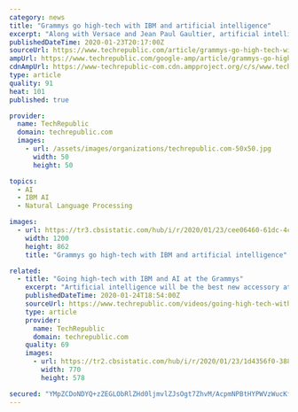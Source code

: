 ```yaml
---
category: news
title: "Grammys go high-tech with IBM and artificial intelligence"
excerpt: "Along with Versace and Jean Paul Gaultier, artificial intelligence and Natural Language Processing will be important accessories on the 62nd Annual Grammys' red carpet. IBM will enhance the red carpet livestream with Grammy Insights with Watson this Sunday at the Staples Center in Los Angeles. The team at IBM took over 18 million documents and ..."
publishedDateTime: 2020-01-23T20:17:00Z
sourceUrl: https://www.techrepublic.com/article/grammys-go-high-tech-with-ibm-and-artificial-intelligence/
ampUrl: https://www.techrepublic.com/google-amp/article/grammys-go-high-tech-with-ibm-and-artificial-intelligence/
cdnAmpUrl: https://www-techrepublic-com.cdn.ampproject.org/c/s/www.techrepublic.com/google-amp/article/grammys-go-high-tech-with-ibm-and-artificial-intelligence/
type: article
quality: 91
heat: 101
published: true

provider:
  name: TechRepublic
  domain: techrepublic.com
  images:
    - url: /assets/images/organizations/techrepublic.com-50x50.jpg
      width: 50
      height: 50

topics:
  - AI
  - IBM AI
  - Natural Language Processing

images:
  - url: https://tr3.cbsistatic.com/hub/i/r/2020/01/23/cee06460-61dc-4c72-b883-c33e460bdf62/resize/1200x/fde53f4a02e376c99dc52ef6bfbcaa1e/ibm-2020-grammys-photo-app-brandi-carlile-02.jpg
    width: 1200
    height: 862
    title: "Grammys go high-tech with IBM and artificial intelligence"

related:
  - title: "Going high-tech with IBM and AI at the Grammys"
    excerpt: "Artificial intelligence will be the best new accessory at the Grammys in Los Angeles this year, thanks to IBM Watson. The real truth about deepfakes and how to stop them 3:44 Stopping the brain drain: Why universities need to hold onto machine-learning professors 1:01 How to get started as a data scientist 2:11 AI is vital for business but it's ..."
    publishedDateTime: 2020-01-24T18:54:00Z
    sourceUrl: https://www.techrepublic.com/videos/going-high-tech-with-ibm-and-ai-at-the-grammys/
    type: article
    provider:
      name: TechRepublic
      domain: techrepublic.com
    quality: 69
    images:
      - url: https://tr2.cbsistatic.com/hub/i/r/2020/01/23/1d4356f0-3881-4265-b4fd-2612966a6fcf/thumbnail/770x578/6520e06957888db5598c53c32b7954d5/20200123-teena-karen.jpg
        width: 770
        height: 578

secured: "YMpZCDoNDYQ+zZEGLObRlZHd0ljmvlZJsOgt7ZhvM/AcpmNPBtHYPWVzWucKfee+jhxFVZn5zcXqTRlQ1aUzYNotGU0Q9KyPt8bmLeBH6EawejlojcgIriODtxSdJQVKdBlsrKwaSBtvL7DwQ0AQFNC3bGuW+rHg3bATfSRukRRiD6EAYkBJb81bJGTcOLtBX5Jr/QQpJTpI8bTPk1TUDcl29F7LH1miiw0XAzE6zEMW7G6TfdwMyZKtwu8Ug7eoQmIE1hQVj01U4qNGdbbQwNEy8bWq013yJrwBrZJ8kjgaFdCtzx5YB8cBkRZpKGujUb9wBV0WgJrNyJ1GEI/0Yj+OIk67rJYvjcYCtIS94mGh/p7QpyxM5FqvyqSkmzDkT+pK2cFNJyLNoQ3sPfJZNT78UxsPOP51G+FSKvALeUsWEn/nIeRRe16gMLehVNCsnCE1Xefe4QCvzDIG0S0/qcx/yV488RGS1FA5dvz0VUA=;IJ9+3e5WkdP1hyl82zkW7w=="
---
```


